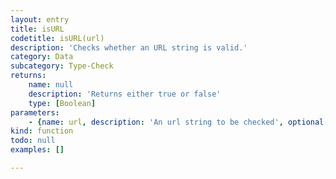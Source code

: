 ```yaml
---
layout: entry
title: isURL
codetitle: isURL(url)
description: 'Checks whether an URL string is valid.'
category: Data
subcategory: Type-Check
returns:
    name: null
    description: 'Returns either true or false'
    type: [Boolean]
parameters:
    - {name: url, description: 'An url string to be checked', optional: false, type: [String]}
kind: function
todo: null
examples: []

---
```

